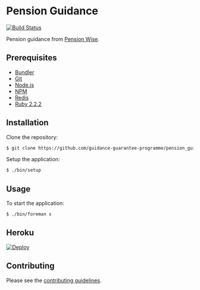# Pension Guidance

[![Build Status](https://travis-ci.org/guidance-guarantee-programme/pension_guidance.svg)](https://travis-ci.org/guidance-guarantee-programme/pension_guidance)

Pension guidance from [Pension Wise].


## Prerequisites

* [Bundler]
* [Git]
* [Node.js][Node]
* [NPM]
* [Redis]
* [Ruby 2.2.2][Ruby]


## Installation

Clone the repository:

```sh
$ git clone https://github.com/guidance-guarantee-programme/pension_guidance.git
```

Setup the application:

```sh
$ ./bin/setup
```

## Usage

To start the application:

```sh
$ ./bin/foreman s
```

## Heroku

[![Deploy](https://www.herokucdn.com/deploy/button.png)](https://heroku.com/deploy)


## Contributing

Please see the [contributing guidelines](/CONTRIBUTING.md).

[bundler]: http://bundler.io
[git]: http://git-scm.com
[heroku]: https://www.heroku.com
[node]: http://nodejs.org
[npm]: https://www.npmjs.org
[pension wise]: https://www.pensionwise.gov.uk
[redis]: http://redis.io/
[ruby]: http://www.ruby-lang.org/en
